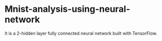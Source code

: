 # Mnist-analysis-using-neural-network
It is a 2-hidden layer fully connected neural network built with TensorFlow.
